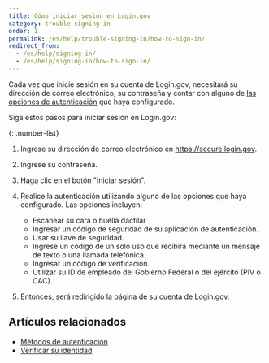 ```yaml
---
title: Cómo iniciar sesión en Login.gov
category: trouble-signing-in
order: 1
permalink: /es/help/trouble-signing-in/how-to-sign-in/
redirect_from:
  - /es/help/signing-in/
  - /es/help/signing-in/how-to-sign-in/
---
```

Cada vez que inicie sesión en su cuenta de Login.gov, necesitará su dirección de correo electrónico, su contraseña y contar con alguno de [las opciones de autenticación](/es/help/get-started/authentication-methods/) que haya configurado.

Siga estos pasos para iniciar sesión en Login.gov:

{: .number-list}
1. Ingrese su dirección de correo electrónico en <https://secure.login.gov>.
2. Ingrese su contraseña.
3. Haga clic en el botón "Iniciar sesión".
4. Realice la autenticación utilizando alguno de las opciones que haya configurado. Las opciones incluyen:

   * Escanear su cara o huella dactilar
   * Ingresar un código de seguridad de su aplicación de autenticación.
   * Usar su llave de seguridad.
   * Ingrese un código de un solo uso que recibirá mediante un mensaje de texto o una llamada telefónica
   * Ingresar un código de verificación.
   * Utilizar su ID de empleado del Gobierno Federal o del ejército (PIV o CAC)
5. Entonces, será redirigido la página de su cuenta de Login.gov.

## Artículos relacionados

* [Métodos de autenticación](/es/help/get-started/authentication-methods/)
* [Verificar su identidad](/es/help/verify-your-identity/how-to-verify-your-identity/)
